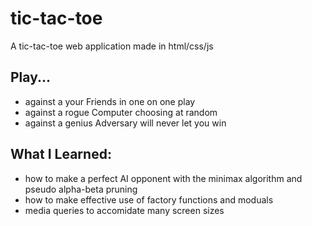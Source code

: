 # tic-tac-toe
A tic-tac-toe web application made in html/css/js

## Play...
- against a your Friends in one on one play
- against a rogue Computer choosing at random
- against a genius Adversary will never let you win


## What I Learned:
- how to make a perfect AI opponent with the minimax algorithm and pseudo alpha-beta pruning
- how to make effective use of factory functions and moduals
- media queries to accomidate many screen sizes
